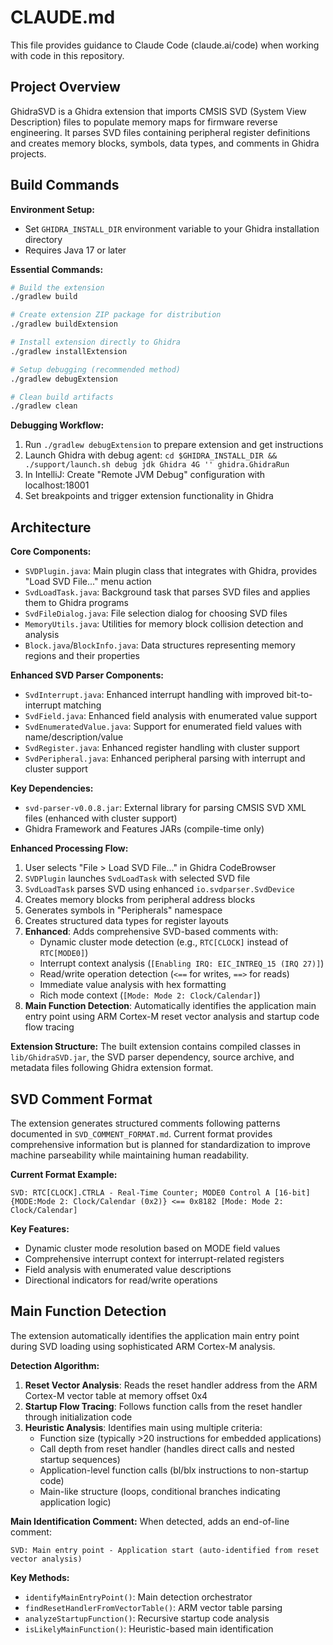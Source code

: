 # CLAUDE.md

This file provides guidance to Claude Code (claude.ai/code) when working with code in this repository.

## Project Overview

GhidraSVD is a Ghidra extension that imports CMSIS SVD (System View Description) files to populate memory maps for firmware reverse engineering. It parses SVD files containing peripheral register definitions and creates memory blocks, symbols, data types, and comments in Ghidra projects.

## Build Commands

**Environment Setup:**
- Set `GHIDRA_INSTALL_DIR` environment variable to your Ghidra installation directory
- Requires Java 17 or later

**Essential Commands:**
```bash
# Build the extension
./gradlew build

# Create extension ZIP package for distribution
./gradlew buildExtension

# Install extension directly to Ghidra
./gradlew installExtension

# Setup debugging (recommended method)
./gradlew debugExtension

# Clean build artifacts
./gradlew clean
```

**Debugging Workflow:**
1. Run `./gradlew debugExtension` to prepare extension and get instructions
2. Launch Ghidra with debug agent: `cd $GHIDRA_INSTALL_DIR && ./support/launch.sh debug jdk Ghidra 4G '' ghidra.GhidraRun`
3. In IntelliJ: Create "Remote JVM Debug" configuration with localhost:18001
4. Set breakpoints and trigger extension functionality in Ghidra

## Architecture

**Core Components:**
- `SVDPlugin.java`: Main plugin class that integrates with Ghidra, provides "Load SVD File..." menu action
- `SvdLoadTask.java`: Background task that parses SVD files and applies them to Ghidra programs
- `SvdFileDialog.java`: File selection dialog for choosing SVD files
- `MemoryUtils.java`: Utilities for memory block collision detection and analysis
- `Block.java`/`BlockInfo.java`: Data structures representing memory regions and their properties

**Enhanced SVD Parser Components:**
- `SvdInterrupt.java`: Enhanced interrupt handling with improved bit-to-interrupt matching
- `SvdField.java`: Enhanced field analysis with enumerated value support
- `SvdEnumeratedValue.java`: Support for enumerated field values with name/description/value
- `SvdRegister.java`: Enhanced register handling with cluster support
- `SvdPeripheral.java`: Enhanced peripheral parsing with interrupt and cluster support

**Key Dependencies:**
- `svd-parser-v0.0.8.jar`: External library for parsing CMSIS SVD XML files (enhanced with cluster support)
- Ghidra Framework and Features JARs (compile-time only)

**Enhanced Processing Flow:**
1. User selects "File > Load SVD File..." in Ghidra CodeBrowser
2. `SVDPlugin` launches `SvdLoadTask` with selected SVD file
3. `SvdLoadTask` parses SVD using enhanced `io.svdparser.SvdDevice`
4. Creates memory blocks from peripheral address blocks
5. Generates symbols in "Peripherals" namespace
6. Creates structured data types for register layouts
7. **Enhanced**: Adds comprehensive SVD-based comments with:
   - Dynamic cluster mode detection (e.g., `RTC[CLOCK]` instead of `RTC[MODE0]`)
   - Interrupt context analysis (`[Enabling IRQ: EIC_INTREQ_15 (IRQ 27)]`)
   - Read/write operation detection (`<==` for writes, `==>` for reads)
   - Immediate value analysis with hex formatting
   - Rich mode context (`[Mode: Mode 2: Clock/Calendar]`)
8. **Main Function Detection**: Automatically identifies the application main entry point using ARM Cortex-M reset vector analysis and startup code flow tracing

**Extension Structure:**
The built extension contains compiled classes in `lib/GhidraSVD.jar`, the SVD parser dependency, source archive, and metadata files following Ghidra extension format.

## SVD Comment Format

The extension generates structured comments following patterns documented in `SVD_COMMENT_FORMAT.md`. Current format provides comprehensive information but is planned for standardization to improve machine parseability while maintaining human readability.

**Current Format Example:**
```
SVD: RTC[CLOCK].CTRLA - Real-Time Counter; MODE0 Control A [16-bit] {MODE:Mode 2: Clock/Calendar (0x2)} <== 0x8182 [Mode: Mode 2: Clock/Calendar]
```

**Key Features:**
- Dynamic cluster mode resolution based on MODE field values
- Comprehensive interrupt context for interrupt-related registers
- Field analysis with enumerated value descriptions
- Directional indicators for read/write operations

## Main Function Detection

The extension automatically identifies the application main entry point during SVD loading using sophisticated ARM Cortex-M analysis.

**Detection Algorithm:**
1. **Reset Vector Analysis**: Reads the reset handler address from the ARM Cortex-M vector table at memory offset 0x4
2. **Startup Flow Tracing**: Follows function calls from the reset handler through initialization code
3. **Heuristic Analysis**: Identifies main using multiple criteria:
   - Function size (typically >20 instructions for embedded applications)
   - Call depth from reset handler (handles direct calls and nested startup sequences)
   - Application-level function calls (bl/blx instructions to non-startup code)
   - Main-like structure (loops, conditional branches indicating application logic)

**Main Identification Comment:**
When detected, adds an end-of-line comment:
```
SVD: Main entry point - Application start (auto-identified from reset vector analysis)
```

**Key Methods:**
- `identifyMainEntryPoint()`: Main detection orchestrator
- `findResetHandlerFromVectorTable()`: ARM vector table parsing
- `analyzeStartupFunction()`: Recursive startup code analysis
- `isLikelyMainFunction()`: Heuristic-based main identification